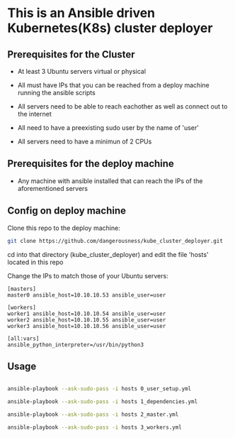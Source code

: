 # This is an Ansible driven Kubernetes(K8s) cluster deployer


## Prerequisites for the Cluster

* At least 3 Ubuntu servers virtual or physical

* All must have IPs that you can be reached from a deploy machine running the ansible scripts 

* All servers need to be able to reach eachother as well as connect out to the internet

* All need to have a preexisting sudo user by the name of 'user'

* All servers need to have a minimun of 2 CPUs


## Prerequisites for the deploy machine

* Any machine with ansible installed that can reach the IPs of the aforementioned servers 


## Config on deploy machine

Clone this repo to the deploy machine:
```bash
git clone https://github.com/dangerousness/kube_cluster_deployer.git
```
cd into that directory (kube_cluster_deployer) and edit the file 'hosts' located in this repo

Change the IPs to match those of your Ubuntu servers:
```
[masters]
master0 ansible_host=10.10.10.53 ansible_user=user

[workers]
worker1 ansible_host=10.10.10.54 ansible_user=user
worker2 ansible_host=10.10.10.55 ansible_user=user
worker3 ansible_host=10.10.10.56 ansible_user=user

[all:vars]
ansible_python_interpreter=/usr/bin/python3
```

## Usage

```bash

ansible-playbook --ask-sudo-pass -i hosts 0_user_setup.yml

ansible-playbook --ask-sudo-pass -i hosts 1_dependencies.yml 

ansible-playbook --ask-sudo-pass -i hosts 2_master.yml 

ansible-playbook --ask-sudo-pass -i hosts 3_workers.yml
```
